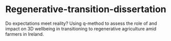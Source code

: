 # Regenerative-transition-dissertation
Do expectations meet reality? Using q-method to assess the role of and impact on 3D wellbeing in transitioning to regenerative agriculture amid farmers in Ireland.

